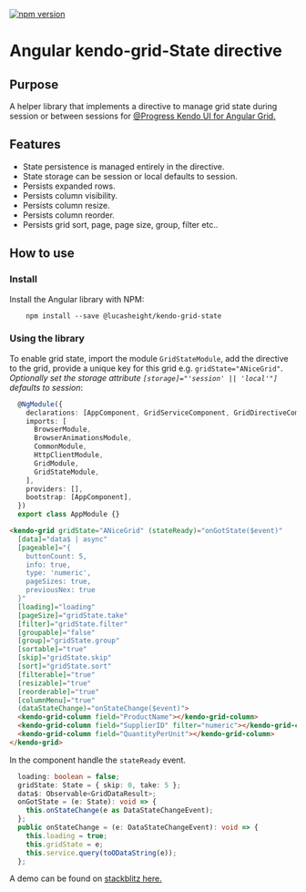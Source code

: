 [![npm version](https://badge.fury.io/js/%40lucasheight%2Fkendo-grid-state.svg)](https://badge.fury.io/js/%40lucasheight%2Fkendo-grid-state)
# Angular kendo-grid-State directive

## Purpose

A helper library that implements a directive to manage grid state during session or between sessions for [@Progress Kendo UI for Angular Grid.](https://www.telerik.com/kendo-angular-ui)

## Features
* State persistence is managed entirely in the directive.
* State storage can be session or local defaults to session.
* Persists expanded rows.
* Persists column visibility.
* Persists column resize.
* Persists column reorder.
* Persists grid sort, page, page size, group, filter etc..

## How to use

### Install

Install the Angular library with NPM:

```
    npm install --save @lucasheight/kendo-grid-state
```

### Using the library

To enable grid state, import the module `GridStateModule`, add the directive to the grid, provide a unique key for this grid e.g. `gridState="ANiceGrid"`. _Optionally set the storage attribute `[storage]="'session' || 'local'"]` defaults to session_:
``` typescript
  @NgModule({
    declarations: [AppComponent, GridServiceComponent, GridDirectiveComponent],
    imports: [
      BrowserModule,
      BrowserAnimationsModule,
      CommonModule,
      HttpClientModule,
      GridModule,
      GridStateModule,
    ],
    providers: [],
    bootstrap: [AppComponent],
  })
  export class AppModule {}
```

``` html
<kendo-grid gridState="ANiceGrid" (stateReady)="onGotState($event)"
  [data]="data$ | async"
  [pageable]="{
    buttonCount: 5,
    info: true,
    type: 'numeric',
    pageSizes: true,
    previousNex: true
  }"
  [loading]="loading"
  [pageSize]="gridState.take"
  [filter]="gridState.filter"
  [groupable]="false"
  [group]="gridState.group"
  [sortable]="true"
  [skip]="gridState.skip"
  [sort]="gridState.sort"
  [filterable]="true"
  [resizable]="true"
  [reorderable]="true"
  [columnMenu]="true"
  (dataStateChange)="onStateChange($event)">
  <kendo-grid-column field="ProductName"></kendo-grid-column>
  <kendo-grid-column field="SupplierID" filter="numeric"></kendo-grid-column>
  <kendo-grid-column field="QuantityPerUnit"></kendo-grid-column>
</kendo-grid>
```
In the component handle the `stateReady` event.

``` typescript
  loading: boolean = false;
  gridState: State = { skip: 0, take: 5 };
  data$: Observable<GridDataResult>;
  onGotState = (e: State): void => {
    this.onStateChange(e as DataStateChangeEvent);
  };
  public onStateChange = (e: DataStateChangeEvent): void => {
    this.loading = true;
    this.gridState = e;
    this.service.query(toODataString(e));
  };
```
A demo can be found on [stackblitz here.](https://stackblitz.com/edit/angular-kendo-grid-state-directive)

